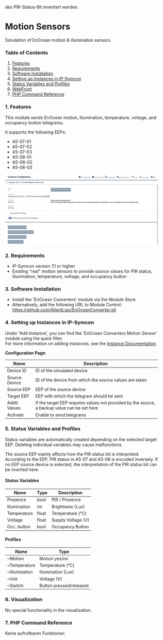 des PIR-Status-Bit invertiert werden.

# Motion Sensors
Simulation of EnOcean motion & illumination sensors

### Table of Contents

1. [Features](#1-features)
2. [Requirements](#2-requirements)
3. [Software Installation](#3-software-installation)
4. [Setting up Instances in IP-Symcon](#4-setting-up-instances-in-ip-symcon)
5. [Status Variables and Profiles](#5-status-variables-and-profiles)
6. [WebFront](#6-webfront)
7. [PHP Command Reference](#7-php-command-reference)

### 1. Features

This module sends EnOcean motion, illumination, temperature, voltage, and occupancy button telegrams.

It supports the following EEPs:
* A5-07-01
* A5-07-02
* A5-07-03
* A5-08-01
* A5-08-02
* A5-08-03

![Instance Motion Sensor](../libs/assets/ECMS.jpeg)

### 2. Requirements

* IP-Symcon version 7.1 or higher
* Existing "real" motion sensors to provide source values for PIR status, illumination, temperature, voltage, and occupancy button

### 3. Software Installation

* Install the 'EnOcean Converters' module via the Module Store.
* Alternatively, add the following URL to Module Control:
  https://github.com/AllardLiao/EnOceanConverter.git

### 4. Setting up Instances in IP-Symcon

Under 'Add Instance', you can find the 'EnOcean Converters Motion Sensor' module using the quick filter.  
For more information on adding instances, see the [Instance Documentation](https://www.symcon.de/service/dokumentation/konzepte/instanzen/#Instanz_hinzufügen).

__Configuration Page__:

| Name            | Description                                                    |
|-----------------|----------------------------------------------------------------|
| Device ID       | ID of the simulated device                                     |
| Source Device   | ID of the device from which the source values are taken        |
| Source EEP      | EEP of the source device                                       |
| Target EEP      | EEP with which the telegram should be sent                     |
| Addtl. Values   | If the target EEP requires values not provided by the source, a backup value can be set here |
| Activate        | Enable to send telegrams                                       |

### 5. Status Variables and Profiles

Status variables are automatically created depending on the selected target EEP. Deleting individual variables may cause malfunctions.

The source EEP mainly affects how the PIR status bit is interpreted.  
According to the EEP, PIR status in A5-07 and A5-08 is encoded inversely. If no EEP source device is selected, the interpretation of the PIR status bit can be inverted here.

#### Status Variables

Name         | Type    | Description
------------ | ------- | -----------------------------
Presence     | bool    | PIR / Presence
Illumination | int     | Brightness (Lux)
Temperature  | float   | Temperature (°C)
Voltage      | float   | Supply Voltage (V)
Occ. button  | bool    | Occupancy Button

#### Profiles

Name          | Type
------------- | -----------------------------
~Motion       | Motion yes/no
~Temperature  | Temperature (°C)
~Illumination | Illumination (Lux)
~Volt         | Voltage (V)
~Switch       | Button pressed/released

### 6. Visualization

No special functionality in the visualization.

### 7. PHP Command Reference

Keine aufrufbaren Funktionen
